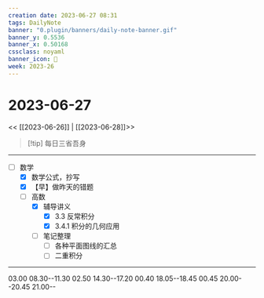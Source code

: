 ```yaml
---
creation date: 2023-06-27 08:31
tags: DailyNote
banner: "0.plugin/banners/daily-note-banner.gif"
banner_y: 0.5536
banner_x: 0.50168
cssclass: noyaml
banner_icon: 💌
week: 2023-26
---
```


# 2023-06-27

<< [[2023-06-26]] | [[2023-06-28]]>>


> [!tip] 每日三省吾身
> 

---

- [ ] 数学
	- [x] 数学公式，抄写
	- [x] 【早】做昨天的错题
	- [ ] 高数
		- [x] 辅导讲义 
			- [x] 3.3 反常积分
			- [x] 3.4.1 积分的几何应用
		- [ ] 笔记整理
			- [ ] 各种平面图线的汇总
			- [ ] 二重积分

---

03.00 08.30--11.30
02.50 14.30--17.20
00.40 18.05--18.45
00.45 20.00--20.45
21.00--